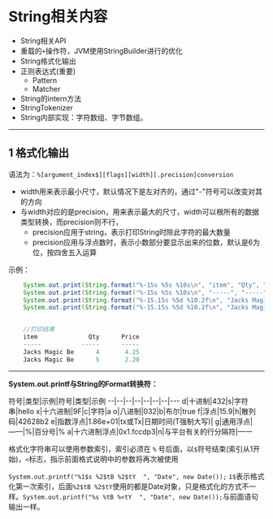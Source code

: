 # String相关内容

- String相关API
- 重载的`+`操作符，JVM使用StringBuilder进行的优化
- String格式化输出
- 正则表达式(重要)
  - Pattern
  - Matcher
- String的intern方法
- StringTokenizer
- String内部实现：字符数组、字节数组。

---
## 1 格式化输出

语法为：`%[argument_index$][flags][width][.precision]conversion`

- width用来表示最小尺寸，默认情况下是左对齐的，通过"-"符号可以改变对其的方向
- 与width对应的是precision，用来表示最大的尺寸，width可以根所有的数据类型转换，而precision则不行，
  - precision应用于string，表示打印String时除此字符的最大数量
  - precision应用与浮点数时，表示小数部分要显示出来的位数，默认是6为位，按四舍五入运算

示例：

```java
    System.out.print(String.format("%-15s %5s %10s\n", "item", "Qty", "Price"));//-表示右对齐，15表示宽度
    System.out.print(String.format("%-15s %5s %10s\n", "-----", "-----", "-----"));
    System.out.print(String.format("%-15.15s %5d %10.2f\n", "Jacks Magic Be", 4, 4.25));// 15.15表示15个宽度，最多打印15个字符，%10.2f表示10个宽度，浮点保留两位
    System.out.print(String.format("%-15.15s %5d %10.2f\n", "Jacks Magic Be", 5, 2.2));


    //打印结果
    item              Qty      Price
    -----           -----      -----
    Jacks Magic Be      4       4.25
    Jacks Magic Be      5       2.20
```

---
**System.out.printf与String的Format转换符：**

符号|类型|示例|符号|类型|示例
--|--|--|--|--|--|--|---
d|十进制|432|s|字符串|hello
x|十六进制|9F|c|字符|a
o|八进制|032|b|布尔|true
f|浮点|15.9|h|散列码|42628b2
e|指数浮点|1.86e+01|tx或Tx|日期时间(T强制大写)|
g|通用浮点|——|%|百分号|%
a|十六进制浮点|0x1.fccdp3|n|与平台有关的行分隔符|——

格式化字符串可以使用参数索引，索引必须在 `%` 号后面，以`$`符号结束(索引从1开始)，`<`标志，指示前面格式说明中的参数将再次被使用

`System.out.printf("%1$s %2$tB %2$tY  ", "Date", new Date());` `1$`表示格式化第一次索引，后面`%2$tB %2$tY`使用的都是Date对象，只是格式化的方式不一样。`System.out.printf("%s %tB %<tY  ", "Date", new Date());`与前面语句输出一样。
